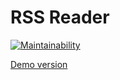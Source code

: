 # RSS Reader

[![Maintainability](https://api.codeclimate.com/v1/badges/0dc97c967b53308022c0/maintainability)](https://codeclimate.com/github/Slavakaderkin/frontend-project-lvl3/maintainability)

[Demo version](#)